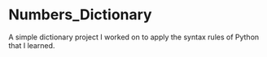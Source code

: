 # Numbers_Dictionary
A simple dictionary project I worked on to apply the syntax rules of Python that I learned.
